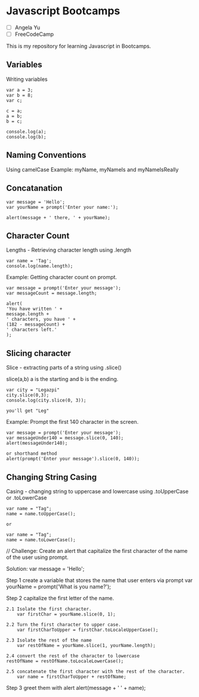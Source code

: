# Javascript Bootcamps

- [ ] Angela Yu
- [ ] FreeCodeCamp

This is my repository for learning Javascript in Bootcamps.

## Variables

Writing variables

    var a = 3;
    var b = 8;
    var c;

    c = a;
    a = b;
    b = c;

    console.log(a);
    console.log(b);

## Naming Conventions

Using camelCase
Example: myName, myNameIs and myNameIsReally

## Concatanation

    var message = 'Hello';
    var yourName = prompt('Enter your name:');

    alert(message + ' there, ' + yourName);

## Character Count

Lengths - Retrieving character length using .length

    var name = 'Tag';
    console.log(name.length);

Example: Getting character count on prompt.

    var message = prompt('Enter your message');
    var messageCount = message.length;

    alert(
    'You have written ' +
    message.length +
    ' characters, you have ' +
    (182 - messageCount) +
    ' characters left.'
    );

## Slicing character

Slice - extracting parts of a string using .slice()

slice(a,b)
a is the starting and b is the ending.

    var city = "Legazpi"
    city.slice(0,3);
    console.log(city.slice(0, 3));

    you'll get "Leg"

Example: Prompt the first 140 character in the screen.

    var message = prompt('Enter your message');
    var messageUnder140 = message.slice(0, 140);
    alert(messageUnder140);

    or shorthand method
    alert(prompt('Enter your message').slice(0, 140));

## Changing String Casing

Casing - changing string to uppercase and lowercase using .toUpperCase or .toLowerCase

    var name = "Tag";
    name = name.toUpperCase();

    or

    var name = "Tag";
    name = name.toLowerCase();

// Challenge: Create an alert that capitalize the first character of the name of the user using prompt.

Solution:
var message = 'Hello';

Step 1 create a variable that stores the name that user enters via prompt
var yourName = prompt('What is you name?');

Step 2 capitalize the first letter of the name.

    2.1 Isolate the first character.
        var firstChar = yourName.slice(0, 1);

    2.2 Turn the first character to upper case.
        var firstCharToUpper = firstChar.toLocaleUpperCase();

    2.3 Isolate the rest of the name
        var restOfName = yourName.slice(1, yourName.length);

    2.4 convert the rest of the character to lowercase
    restOfName = restOfName.toLocaleLowerCase();

    2.5 concatenate the first character with the rest of the character.
        var name = firstCharToUpper + restOfName;

Step 3 greet them with alert
alert(message + ' ' + name);
